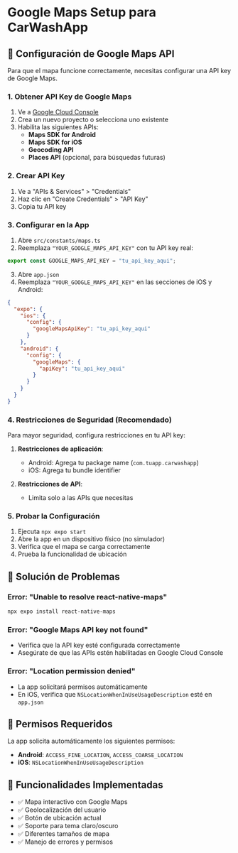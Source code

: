 # Google Maps Setup para CarWashApp

## 📍 Configuración de Google Maps API

Para que el mapa funcione correctamente, necesitas configurar una API key de Google Maps.

### 1. Obtener API Key de Google Maps

1. Ve a [Google Cloud Console](https://console.cloud.google.com/)
2. Crea un nuevo proyecto o selecciona uno existente
3. Habilita las siguientes APIs:
   - **Maps SDK for Android**
   - **Maps SDK for iOS**
   - **Geocoding API**
   - **Places API** (opcional, para búsquedas futuras)

### 2. Crear API Key

1. Ve a "APIs & Services" > "Credentials"
2. Haz clic en "Create Credentials" > "API Key"
3. Copia tu API key

### 3. Configurar en la App

1. Abre `src/constants/maps.ts`
2. Reemplaza `"YOUR_GOOGLE_MAPS_API_KEY"` con tu API key real:

```typescript
export const GOOGLE_MAPS_API_KEY = "tu_api_key_aqui";
```

3. Abre `app.json`
4. Reemplaza `"YOUR_GOOGLE_MAPS_API_KEY"` en las secciones de iOS y Android:

```json
{
  "expo": {
    "ios": {
      "config": {
        "googleMapsApiKey": "tu_api_key_aqui"
      }
    },
    "android": {
      "config": {
        "googleMaps": {
          "apiKey": "tu_api_key_aqui"
        }
      }
    }
  }
}
```

### 4. Restricciones de Seguridad (Recomendado)

Para mayor seguridad, configura restricciones en tu API key:

1. **Restricciones de aplicación**:

   - Android: Agrega tu package name (`com.tuapp.carwashapp`)
   - iOS: Agrega tu bundle identifier

2. **Restricciones de API**:
   - Limita solo a las APIs que necesitas

### 5. Probar la Configuración

1. Ejecuta `npx expo start`
2. Abre la app en un dispositivo físico (no simulador)
3. Verifica que el mapa se carga correctamente
4. Prueba la funcionalidad de ubicación

## 🔧 Solución de Problemas

### Error: "Unable to resolve react-native-maps"

```bash
npx expo install react-native-maps
```

### Error: "Google Maps API key not found"

- Verifica que la API key esté configurada correctamente
- Asegúrate de que las APIs estén habilitadas en Google Cloud Console

### Error: "Location permission denied"

- La app solicitará permisos automáticamente
- En iOS, verifica que `NSLocationWhenInUseUsageDescription` esté en `app.json`

## 📱 Permisos Requeridos

La app solicita automáticamente los siguientes permisos:

- **Android**: `ACCESS_FINE_LOCATION`, `ACCESS_COARSE_LOCATION`
- **iOS**: `NSLocationWhenInUseUsageDescription`

## 🚀 Funcionalidades Implementadas

- ✅ Mapa interactivo con Google Maps
- ✅ Geolocalización del usuario
- ✅ Botón de ubicación actual
- ✅ Soporte para tema claro/oscuro
- ✅ Diferentes tamaños de mapa
- ✅ Manejo de errores y permisos




























